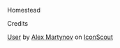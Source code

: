Homestead

Credits

<a href="https://iconscout.com/icons/user" class="text-underline font-size-sm" target="_blank">User</a> by <a href="https://iconscout.com/contributors/rengised" class="text-underline font-size-sm">Alex Martynov</a> on <a href="https://iconscout.com" class="text-underline font-size-sm">IconScout</a>
